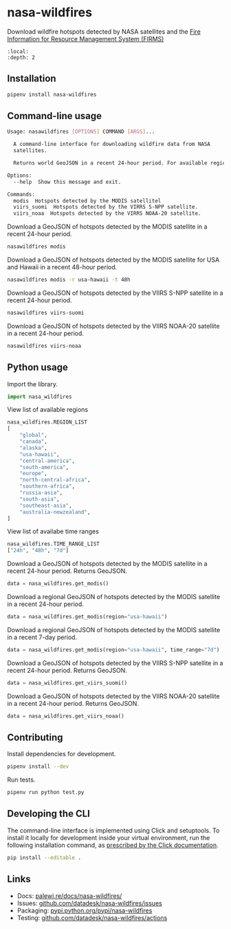 ```{include} _templates/nav.html
```

# nasa-wildfires

Download wildfire hotspots detected by NASA satellites and the [Fire Information for Resource Management System (FIRMS)](https://firms.modaps.eosdis.nasa.gov/active_fire/)

```{contents} Table of contents
:local:
:depth: 2
```

## Installation

```bash
pipenv install nasa-wildfires
```

## Command-line usage

```bash
Usage: nasawildfires [OPTIONS] COMMAND [ARGS]...

  A command-line interface for downloading wildfire data from NASA
  satellites.

  Returns world GeoJSON in a recent 24-hour period. For available regions and time ranges, see options.

Options:
  --help  Show this message and exit.

Commands:
  modis  Hotspots detected by the MODIS satellitel
  viirs_suomi  Hotspots detected by the VIRRS S-NPP satellite.
  viirs_noaa  Hotspots detected by the VIRRS NOAA-20 satellite.
```
Download a GeoJSON of hotspots detected by the MODIS satellite in a recent 24-hour period.

```bash
nasawildfires modis
```

Download a GeoJSON of hotspots detected by the MODIS satellite for USA and Hawaii in a recent 48-hour period.

```bash
nasawildfires modis -r usa-hawaii -t 48h
```

Download a GeoJSON of hotspots detected by the VIIRS S-NPP satellite in a recent 24-hour period.

```bash
nasawildfires viirs-suomi
```

Download a GeoJSON of hotspots detected by the VIIRS NOAA-20 satellite in a recent 24-hour period.

```bash
nasawildfires viirs-noaa
```

## Python usage

Import the library.

```python
import nasa_wildfires
```

View list of available regions
```python
nasa_wildfires.REGION_LIST
[
    "global",
    "canada",
    "alaska",
    "usa-hawaii",
    "central-america",
    "south-america",
    "europe",
    "north-central-africa",
    "southern-africa",
    "russia-asia",
    "south-asia",
    "southeast-asia",
    "australia-newzealand",
]
```

View list of availabe time ranges
```python
nasa_wildfires.TIME_RANGE_LIST
["24h", "48h", "7d"]
```

Download a GeoJSON of hotspots detected by the MODIS satellite in a recent 24-hour period. Returns GeoJSON.

```python
data = nasa_wildfires.get_modis()
```

Download a regional GeoJSON of hotspots detected by the MODIS satellite in a recent 24-hour period.

```python
data = nasa_wildfires.get_modis(region="usa-hawaii")
```

Download a regional GeoJSON of hotspots detected by the MODIS satellite in a recent 7-day period.

```python
data = nasa_wildfires.get_modis(region="usa-hawaii", time_range="7d")
```

Download a GeoJSON of hotspots detected by the VIIRS S-NPP satellite in a recent 24-hour period. Returns GeoJSON.

```python
data = nasa_wildfires.get_viirs_suomi()
```

Download a GeoJSON of hotspots detected by the VIIRS NOAA-20 satellite in a recent 24-hour period. Returns GeoJSON.

```python
data = nasa_wildfires.get_viirs_noaa()
```

## Contributing

Install dependencies for development.

```bash
pipenv install --dev
```

Run tests.

```bash
pipenv run python test.py
```

## Developing the CLI

The command-line interface is implemented using Click and setuptools. To install it locally for development inside your virtual environment, run the following installation command, as [prescribed by the Click documentation](https://click.palletsprojects.com/en/7.x/setuptools/#setuptools-integration).

```bash
pip install --editable .
```

## Links

* Docs: [palewi.re/docs/nasa-wildfires/](https://palewi.re/docs/nasa-wildfires/)
* Issues: [github.com/datadesk/nasa-wildfires/issues](https://github.com/datadesk/nasa-wildfires/issues)
* Packaging: [pypi.python.org/pypi/nasa-wildfires](https://pypi.python.org/pypi/nasa-wildfires)
* Testing: [github.com/datadesk/nasa-wildfires/actions](https://github.com/datadesk/nasa-wildfires/actions)
